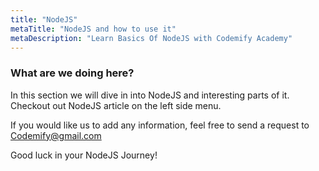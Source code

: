 ```yaml
---
title: "NodeJS"
metaTitle: "NodeJS and how to use it"
metaDescription: "Learn Basics Of NodeJS with Codemify Academy"
---
```


### What are we doing here?
In this section we will dive in into NodeJS and interesting parts of it.
Checkout out NodeJS article on the left side menu.

If you would like us to add any information, feel free to send a request to Codemify@gmail.com

Good luck in your NodeJS Journey!